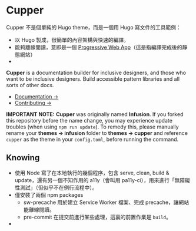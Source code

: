 # Cupper

Cupper 不是個單純的 Hugo theme，而是一個用 Hugo 寫文件的工具範例：

- 以 Hugo 製成，很簡單的內容架構與快速的編譯。
- 能夠離線閱讀，意即是一個 [Progressive Web App](https://developers.google.com/web/progressive-web-apps/)（這是指編譯完成後的靜態網站）
- 

**Cupper** is a documentation builder for inclusive designers, and those who want to be inclusive designers. Build accessible pattern libraries and all sorts of other docs.

* [Documentation →](https://thepaciellogroup.github.io/cupper)
* [Contributing →](https://github.com/ThePacielloGroup/cupper/blob/master/CONTRIBUTING.md)

**IMPORTANT NOTE:** **Cupper** was originally named **Infusion**. If you forked this repository before the name change, you may experience update troubles (when using `npm run update`). To remedy this, please manually rename your **themes → infusion** folder to **themes → cupper** and reference `cupper` as the theme in your `config.toml`, before running the command.

## Knowing

- 使用 Node 寫了在本地執行的幾個程序，包含 serve, clean, build & update，還有另一個不知作用的 a11y（會叫用 pa11y-ci），用來進行「無障礙性測試」（但似乎不在例行流程中）。
- 僅安裝了兩個 npm packages
	- sw-precache 用於建立 Service Worker 檔案、完成 precache，讓網站能離線閱讀。
	- pre-commit 在提交前進行某些處理，這裏的前置作業是 `build`。
- 
